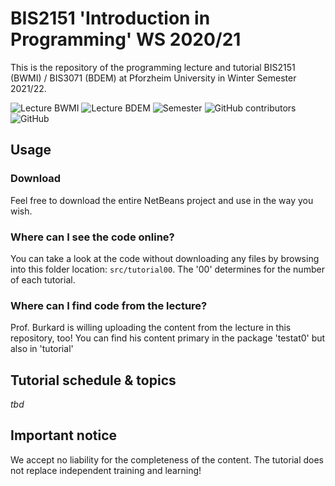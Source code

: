 # BIS2151 'Introduction in Programming' WS 2020/21

This is the repository of the programming lecture and tutorial BIS2151 (BWMI) / BIS3071 (BDEM) at Pforzheim University in Winter Semester 2021/22.

<img alt="Lecture BWMI" src="https://img.shields.io/badge/BWMI-BIS2151-red?style=for-the-badge"> <img alt="Lecture BDEM" src="https://img.shields.io/badge/BDEM-BIS3071-red?style=for-the-badge"> <img alt="Semester" src="https://img.shields.io/badge/Semester-WS2021/22-yellow?style=for-the-badge"> <img alt="GitHub contributors" src="https://img.shields.io/github/contributors/ainzone/BIS2151-Programming?color=informational&style=for-the-badge"> <img alt="GitHub" src="https://img.shields.io/github/license/ainzone/BIS2151-Programming?style=for-the-badge"> 


## Usage

### Download
Feel free to download the entire NetBeans project and use in the way you wish. 
### Where can I see the code online?
You can take a look at the code without downloading any files by browsing into this folder location: `src/tutorial00`. The '00' determines for the number of each tutorial.
### Where can I find code from the lecture?
Prof. Burkard is willing uploading the content from the lecture in this repository, too! You can find his content primary in the package 'testat0' but also in 'tutorial' 

## Tutorial schedule & topics
_tbd_

## Important notice
We accept no liability for the completeness of the content. The tutorial does not replace independent training and learning!
